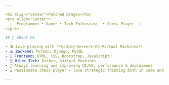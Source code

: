 ```yaml
---

<h1 align="center">Patched Dragon</h1>
<pre align="center">
  |  Programmer • Gamer • Tech Enthusiast  • Chess Player  |
</pre>

## 🧠 About Me

- 🛠️ Love playing with **Coding—Servers—OS—Virtual Machines**
- 🔙 Backend: Python, Django, MySQL
- 🎨 Frontend: HTML, CSS, Bootstrap, JavaScript
- 🗄️ Other Tech: Docker, Virtual Machines
- 🚀 Always learning and improving UI/UX, performance & deployment
- ♟️ Passionate chess player — love strategic thinking both in code and on the board 

---
```


